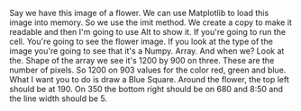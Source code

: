 Say we have this image of a flower. We can use Matplotlib to load this image into memory. So we use the imit method. We create a copy to make it readable and then I'm going to use Alt to show it. If you're going to run the cell. You're going to see the flower image. If you look at the type of the image you're going to see that it's a Numpy. Array. And when we? Look at the. Shape of the array we see it's 1200 by 900 on three. These are the number of pixels. So 1200 on 903 values for the color red, green and blue. What I want you to do is draw a Blue Square. Around the flower, the top left should be at 190. On 350 the bottom right should be on 680 and 8:50 and the line width should be 5.